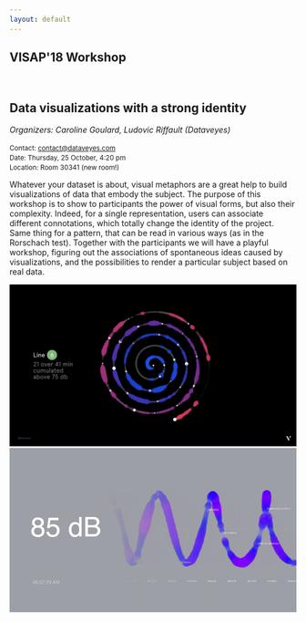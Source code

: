 ```yaml
---
layout: default
---
```


## VISAP'18 Workshop

<br/>

## Data visualizations with a strong identity

*Organizers: Caroline Goulard, Ludovic Riffault (Dataveyes)*<br/>

<small>Contact: contact@dataveyes.com</small><br/>
<small>Date: Thursday, 25 October, 4:20 pm</small><br/>
<small>Location: Room 30341 (new room!)</small><br/>


Whatever your dataset is about, visual metaphors are a great help to build visualizations of data that embody the subject. The purpose of this workshop is to show to participants the power of visual forms, but also their complexity. Indeed, for a single representation, users can associate different connotations, which totally change the identity of the project. Same thing for a pattern, that can be read in various ways (as in the Rorschach test). Together with the participants we will have a playful workshop, figuring out the associations of spontaneous ideas caused by visualizations, and the possibilities to render a particular subject based on real data.

<img src="/2018/media/Dataveyes_commute2.jpeg" />

<img src="/2018/media/Dataveyes_commute4.jpg" />
